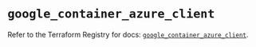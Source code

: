 # `google_container_azure_client`

Refer to the Terraform Registry for docs: [`google_container_azure_client`](https://registry.terraform.io/providers/hashicorp/google/6.49.0/docs/resources/container_azure_client).

